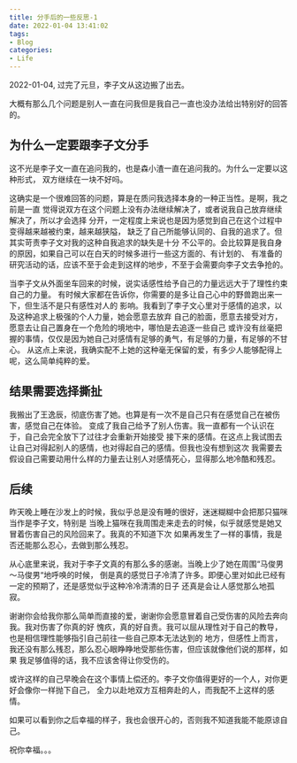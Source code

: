 ```yaml
---
title: 分手后的一些反思-1
date: 2022-01-04 13:41:02
tags:
- Blog
categories:
- Life 
---
```


2022-01-04, 过完了元旦，李子文从这边搬了出去。
<!-- more -->

大概有那么几个问题是别人一直在问我但是我自己一直也没办法给出特别好的回答的。

## 为什么一定要跟李子文分手

这不光是李子文一直在追问我的，也是森小渣一直在追问我的。为什么一定要以这种形式，
双方继续在一块不好吗。

这确实是一个很难回答的问题，算是在质问我选择本身的一种正当性。是啊，我之前是一直
觉得说双方在这个问题上没有办法继续解决了，或者说我自己放弃继续解决了，所以才会选择
分开，一定程度上来说也是因为感觉到自己在这个过程中变得越来越被约束，越来越狭隘，
缺乏了自己所能够认同的、自我的追求了。但其实苛责李子文对我的这种自我追求的缺失是十分
不公平的。会比较算是我自身的原因，如果自己可以在白天的时候多进行一些这方面的、有计划的、
有准备的研究活动的话，应该不至于会走到这样的地步，不至于会需要向李子文去争抢的。

当李子文从外面坐车回来的时候，说实话感性给予自己的力量远远大于了理性约束自己的力量。
有时候大家都在告诉你，你需要的是多让自己心中的野兽跑出来一下，但生活不是只有感性对人的
影响。我看到了李子文心里对于感情的追求，以及这种追求上极强的个人力量，她会愿意去放弃
自己的脸面，愿意去接受对方，愿意去让自己置身在一个危险的境地中，哪怕是去追逐一些自己
或许没有丝毫把握的事情，仅仅是因为她自己对感情有足够的勇气，有足够的力量，有足够的不甘心。
从这点上来说，我确实配不上她的这种毫无保留的爱，有多少人能够配得上呢，这么简单纯粹的爱。

## 结果需要选择撕扯

我搬出了王逸辰，彻底伤害了她。也算是有一次不是自己只有在感觉自己在被伤害，感觉自己在体验。
变成了我自己给予了别人伤害。我一直都有一个认识在于，自己会完全放下了过往才会重新开始接受
接下来的感情。在这点上我试图去让自己对得起别人的感情，也对得起自己的感情。但我也没有想到这次
我需要去假设自己需要动用什么样的力量去让别人对感情死心，显得那么地冷酷和残忍。

## 后续

昨天晚上睡在沙发上的时候，我似乎总是没有睡的很好，迷迷糊糊中会把那只猫咪当作是李子文，特别是
当晚上猫咪在我周围走来走去的时候，似乎就感觉是她又冒着伤害自己的风险回来了。我真的不知道下次
如果再发生了一样的事情，我是否还能那么忍心，去做到那么残忍。

从心底里来说，我对于李子文真的有那么多的感谢。当晚上少了她在周围“马俊男～马俊男“地呼唤的时候，
倒是真的感觉日子冷清了许多。即便心里对如此已经有一定的预期了，还是感觉似乎这种冷冷清清的日子
还真是会让人感觉那么地孤寂。

谢谢你会给我你那么简单而直接的爱，谢谢你会愿意冒着自己受伤害的风险去奔向我。我对伤害了你真的好
愧疚，真的好自责。我可以屈从理性对于自己的教导，也是相信理性能够指引自己前往一些自己原本无法达到的
地方，但感性上而言，我还没有那么残忍，那么忍心眼睁睁地受那些伤害，但应该就像他们说的那样，如果 
我足够值得的话，我不应该舍得让你受伤的。

或许这样的自己早晚会在这个事情上偿还的。李子文你值得更好的一个人，对你更好会像你一样抛下自己，
全力以赴地双方互相奔赴的人，而我配不上这样的感情。

如果可以看到你之后幸福的样子，我也会很开心的，否则我不知道我能不能原谅自己。

祝你幸福。。。
